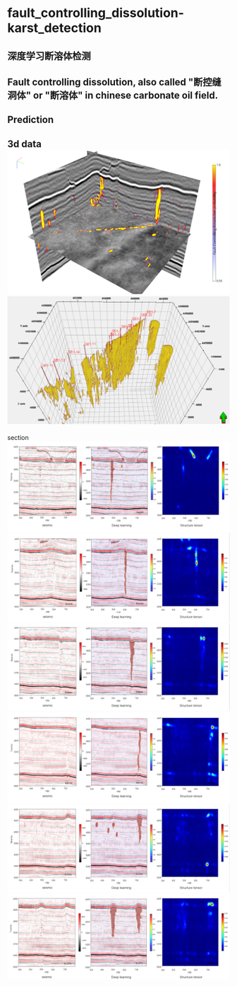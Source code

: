 # fault_controlling_dissolution-karst_detection
深度学习断溶体检测
---
Fault controlling dissolution, also called "断控缝洞体" or "断溶体" in chinese carbonate oil field.
---
## Prediction
3d data
![3d](https://github.com/yxycug/fault_controlling_dissolution-karst_detection/blob/main/picture/3d.png)
![3d](https://github.com/yxycug/fault_controlling_dissolution-karst_detection/blob/main/picture/drt_new.png)
---
section
![3d](https://github.com/yxycug/fault_controlling_dissolution-karst_detection/blob/main/picture/result1.jpg)
![3d](https://github.com/yxycug/fault_controlling_dissolution-karst_detection/blob/main/picture/result2.jpg)
![3d](https://github.com/yxycug/fault_controlling_dissolution-karst_detection/blob/main/picture/result3.jpg)
![3d](https://github.com/yxycug/fault_controlling_dissolution-karst_detection/blob/main/picture/result4.jpg)
![3d](https://github.com/yxycug/fault_controlling_dissolution-karst_detection/blob/main/picture/result5.jpg)
![3d](https://github.com/yxycug/fault_controlling_dissolution-karst_detection/blob/main/picture/result6.jpg)
